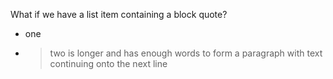 What if we have a list item containing a block quote?

- one
- > two is longer and has enough words to form a paragraph with text continuing
  > onto the next line


